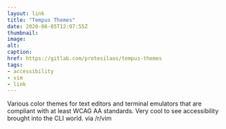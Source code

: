```yaml
---
layout: link
title: "Tempus Themes"
date: 2020-06-05T12:07:55Z
thumbnail:
image:
alt:
caption:
href: https://gitlab.com/protesilaos/tempus-themes
tags:
- accessibility
- vim
- link
---
```


Various color themes for text editors and terminal emulators that are compliant with at least WCAG AA standards. Very cool to see accessibility brought into the CLI world. via /r/vim

